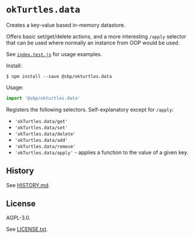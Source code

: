 # `okTurtles.data`

Creates a key-value based in-memory datastore.

Offers basic set/get/delete actions, and a more interesting `/apply` selector that can be used where normally an instance from OOP would be used.

See [`index.test.js`](index.test.js) for usage examples.

Install:

```
$ npm install --save @sbp/okturtles.data
```

Usage:

```js
import '@sbp/okturtles.data'
```

Registers the following selectors. Self-explanatory except for `/apply`:

- `'okTurtles.data/get'`
- `'okTurtles.data/set'`
- `'okTurtles.data/delete'`
- `'okTurtles.data/add'`
- `'okTurtles.data/remove'`
- `'okTurtles.data/apply'` - applies a function to the value of a given key.

## History

See [HISTORY.md](HISTORY.md).

## License

AGPL-3.0.

See [LICENSE.txt](LICENSE.txt).
